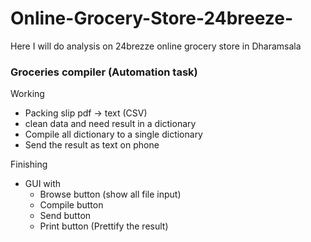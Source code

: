 # Online-Grocery-Store-24breeze-
Here I will do analysis on 24brezze online grocery store in Dharamsala

### Groceries compiler (Automation task)

Working
- Packing slip pdf -> text (CSV)
- clean data and need result in a dictionary
- Compile all dictionary to a single dictionary
- Send the result as text on phone

Finishing
- GUI with 
  - Browse button (show all file input)
  - Compile button 
  - Send button
  - Print button (Prettify the result)
